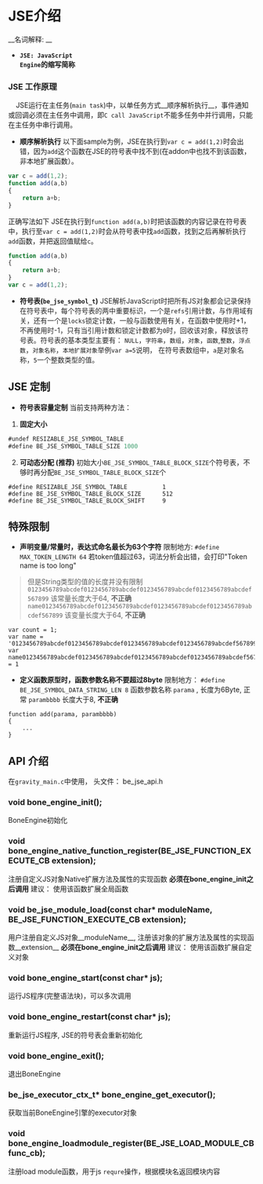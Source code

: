 # <a name="5at2er"></a>JSE介绍

__名词解释: __

* <strong> </strong><strong><code>JSE: JavaScript Engine</code></strong><strong>的缩写简称 </strong>

### <a name="17ncsk"></a>JSE 工作原理
     JSE运行在主任务(`main task`)中，以单任务方式__顺序解析执行__，事件通知或回调必须在主任务中调用，即`C call JavaScript`不能多任务中并行调用，只能在主任务中串行调用。

* __顺序解析执行__
    以下面sample为例，JSE在执行到`var c = add(1,2)`时会出错，因为`add`这个函数在JSE的符号表中找不到(在addon中也找不到该函数，非本地扩展函数）。
```js
var c = add(1,2);
function add(a,b)
{
    return a+b;
}
```

正确写法如下
JSE在执行到`function add(a,b)`时把该函数的内容记录在符号表中，执行至`var c = add(1,2)`时会从符号表中找`add`函数，找到之后再解析执行`add`函数，并把返回值赋给`c`。

```js
function add(a,b)
{
    return a+b;
}
var c = add(1,2);
```

* <strong>符号表(</strong><strong><code>be_jse_symbol_t</code></strong><strong>)</strong>
<span data-type="color" style="color:rgb(38, 38, 38)"><span data-type="background" style="background-color:rgb(255, 255, 255)">JSE解析JavaScript时把所有JS对象都会记录保持在符号表中，每个符号表的两中重要标识，一个是</span></span>`refs`<span data-type="color" style="color:rgb(38, 38, 38)"><span data-type="background" style="background-color:rgb(255, 255, 255)">引用计数，与作用域有关，还有一个是</span></span>`locks`<span data-type="color" style="color:rgb(38, 38, 38)"><span data-type="background" style="background-color:rgb(255, 255, 255)">锁定计数，一般与函数使用有关，在函数中使用时+1，不再使用时-1，只有当引用计数和锁定计数都为</span></span>`0`<span data-type="color" style="color:rgb(38, 38, 38)"><span data-type="background" style="background-color:rgb(255, 255, 255)">时，回收该对象，释放该符号表。符号表的基本类型主要有： </span></span>`NULL`<span data-type="color" style="color:rgb(38, 38, 38)"><span data-type="background" style="background-color:rgb(255, 255, 255)">，</span></span>`字符串`<span data-type="color" style="color:rgb(38, 38, 38)"><span data-type="background" style="background-color:rgb(255, 255, 255)">，</span></span>`数组`<span data-type="color" style="color:rgb(38, 38, 38)"><span data-type="background" style="background-color:rgb(255, 255, 255)">，</span></span>`对象`<span data-type="color" style="color:rgb(38, 38, 38)"><span data-type="background" style="background-color:rgb(255, 255, 255)">，</span></span>`函数`<span data-type="color" style="color:rgb(38, 38, 38)"><span data-type="background" style="background-color:rgb(255, 255, 255)">,</span></span>`整数`<span data-type="color" style="color:rgb(38, 38, 38)"><span data-type="background" style="background-color:rgb(255, 255, 255)">，</span></span>`浮点数`<span data-type="color" style="color:rgb(38, 38, 38)"><span data-type="background" style="background-color:rgb(255, 255, 255)">，</span></span>`对象名称`<span data-type="color" style="color:rgb(38, 38, 38)"><span data-type="background" style="background-color:rgb(255, 255, 255)">，</span></span>`本地扩展对象`<span data-type="color" style="color:rgb(38, 38, 38)"><span data-type="background" style="background-color:rgb(255, 255, 255)">举例</span></span>`var a=5`<span data-type="color" style="color:rgb(38, 38, 38)"><span data-type="background" style="background-color:rgb(255, 255, 255)">说明， 在符号表数组中，</span></span>`a`<span data-type="color" style="color:rgb(38, 38, 38)"><span data-type="background" style="background-color:rgb(255, 255, 255)">是对象名称，</span></span>`5`<span data-type="color" style="color:rgb(38, 38, 38)"><span data-type="background" style="background-color:rgb(255, 255, 255)">一个整数类型的值。</span></span>

## <a name="3emecx"></a>JSE 定制

* __符号表容量定制__
    当前支持两种方法：

1. __固定大小__
```js
#undef RESIZABLE_JSE_SYMBOL_TABLE
#define BE_JSE_SYMBOL_TABLE_SIZE 1000
```

2. __可动态分配 (推荐)__
初始大小`BE_JSE_SYMBOL_TABLE_BLOCK_SIZE`个符号表，不够时再分配`BE_JSE_SYMBOL_TABLE_BLOCK_SIZE`个
```
#define RESIZABLE_JSE_SYMBOL_TABLE		    1
#define BE_JSE_SYMBOL_TABLE_BLOCK_SIZE		512
#define BE_JSE_SYMBOL_TABLE_BLOCK_SHIFT		9
```

## <a name="c5c7ip"></a>特殊限制

* __声明变量/常量时，表达式命名最长为63个字符__
    限制地方: `#define MAX_TOKEN_LENGTH 64`
    若token值超过63，词法分析会出错，会打印"Token name is too long"
> 但是String类型的值的长度并没有限制
> `0123456789abcdef0123456789abcdef0123456789abcdef0123456789abcdef567899` 该常量长度大于64, __不正确__
> `name0123456789abcdef0123456789abcdef0123456789abcdef0123456789abcdef567899` 该变量长度大于64, __不正确__
```
var count = 1;
var name = '0123456789abcdef0123456789abcdef0123456789abcdef0123456789abcdef567899'
var name0123456789abcdef0123456789abcdef0123456789abcdef0123456789abcdef567899 = 1
```

* __定义函数原型时，函数参数名称不要超过8byte__
    限制地方： `#define BE_JSE_SYMBOL_DATA_STRING_LEN 8`
    函数参数名称 `parama` , 长度为6Byte, 正常
    `parambbbb` 长度大于8, __不正确__

```
function add(parama, parambbbb)
{
    ...
}
```

## <a name="ng1qgl"></a>API 介绍

在`gravity_main.c`中使用， 头文件： be\_jse\_api.h

### <a name="33clzg"></a>void bone\_engine\_init();
BoneEngine初始化

### <a name="0n0ozg"></a>void bone\_engine\_native\_function\_register(BE\_JSE\_FUNCTION\_EXECUTE\_CB extension);
注册自定义JS对象Native扩展方法及属性的实现函数
__必须在bone\_engine\_init之后调用__
建议：
使用该函数扩展全局函数

### <a name="uryewq"></a>void be\_jse\_module\_load(const char\* moduleName, BE\_JSE\_FUNCTION\_EXECUTE\_CB extension);
用户注册自定义JS对象__moduleName__, 注册该对象的扩展方法及属性的实现函数__extension__
__必须在bone\_engine\_init之后调用__
建议：
使用该函数扩展自定义对象

### <a name="kiiywy"></a>void bone\_engine\_start(const char\* js);
运行JS程序(完整语法块)，可以多次调用

### <a name="y7q3kh"></a>void bone\_engine\_restart(const char\* js);
重新运行JS程序, JSE的符号表会重新初始化

### <a name="xk4uli"></a>void bone\_engine\_exit();
退出BoneEngine

### <a name="fn4dzf"></a>be\_jse\_executor\_ctx\_t\*  bone\_engine\_get\_executor();
获取当前BoneEngine引擎的executor对象

### <a name="4cdihg"></a>void bone\_engine\_loadmodule\_register(BE\_JSE\_LOAD\_MODULE\_CB func\_cb);
注册load module函数，用于js `requre`操作，根据模块名返回模块内容


